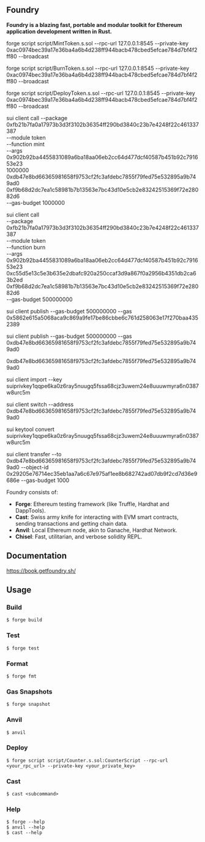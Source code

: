 ## Foundry

**Foundry is a blazing fast, portable and modular toolkit for Ethereum application development written in Rust.**











forge script script/MintToken.s.sol --rpc-url 127.0.0.1:8545 --private-key 0xac0974bec39a17e36ba4a6b4d238ff944bacb478cbed5efcae784d7bf4f2ff80 --broadcast


forge script script/BurnToken.s.sol --rpc-url 127.0.0.1:8545 --private-key 0xac0974bec39a17e36ba4a6b4d238ff944bacb478cbed5efcae784d7bf4f2ff80 --broadcast


forge script script/DeployToken.s.sol --rpc-url 127.0.0.1:8545 --private-key 0xac0974bec39a17e36ba4a6b4d238ff944bacb478cbed5efcae784d7bf4f2ff80 --broadcast



sui client call --package 0xfb21b7fa0a17973b3d3f3102b36354ff290bd3840c23b7e4248f22c461337387 \
    --module token \
    --function mint \
    --args 0x902b92ba4455831089a6ba18aa06eb2cc64d477dcf40587b451b92c791653e23 \
          1000000 \
          0xdb47e8bd66365981658f9753cf2fc3afdebc7855f79fed75e532895a9b749ad0 \
          0xf9b68d2dc7ea1c58981b7b13563e7bc43d10e5cb2e83242515369f72e28082d6 \
    --gas-budget 1000000


sui client call \
    --package 0xfb21b7fa0a17973b3d3f3102b36354ff290bd3840c23b7e4248f22c461337387 \
    --module token \
    --function burn \
    --args 0x902b92ba4455831089a6ba18aa06eb2cc64d477dcf40587b451b92c791653e23 \
          0xc55d5e13c5e3b635e2dbafc920a250ccaf3d9a867f0a2956b4351db2ca63b2ed \
          0xf9b68d2dc7ea1c58981b7b13563e7bc43d10e5cb2e83242515369f72e28082d6 \
    --gas-budget 500000000


sui client publish --gas-budget 500000000 --gas 0x5862e615a5068aca9c869a9fe17be86cbbe6c761d258063e17f270baa4352389

sui client publish --gas-budget 500000000 --gas 0xdb47e8bd66365981658f9753cf2fc3afdebc7855f79fed75e532895a9b749ad0

0xdb47e8bd66365981658f9753cf2fc3afdebc7855f79fed75e532895a9b749ad0


sui client import --key suiprivkey1qqpe6ka0z6ray5nuugq5fssa68cjz3uwem24e8uuuwmyra6n0387w8urc5m

sui client switch --address 0xdb47e8bd66365981658f9753cf2fc3afdebc7855f79fed75e532895a9b749ad0


sui keytool convert suiprivkey1qqpe6ka0z6ray5nuugq5fssa68cjz3uwem24e8uuuwmyra6n0387w8urc5m



sui client transfer --to 0xdb47e8bd66365981658f9753cf2fc3afdebc7855f79fed75e532895a9b749ad0 --object-id 0x29205e76714ec35eb1aa7a6c67e975af1ee8b682742ad07db9f2cd7d36e9686e --gas-budget 1000















Foundry consists of:

-   **Forge**: Ethereum testing framework (like Truffle, Hardhat and DappTools).
-   **Cast**: Swiss army knife for interacting with EVM smart contracts, sending transactions and getting chain data.
-   **Anvil**: Local Ethereum node, akin to Ganache, Hardhat Network.
-   **Chisel**: Fast, utilitarian, and verbose solidity REPL.

## Documentation

https://book.getfoundry.sh/

## Usage

### Build

```shell
$ forge build
```

### Test

```shell
$ forge test
```

### Format

```shell
$ forge fmt
```

### Gas Snapshots

```shell
$ forge snapshot
```

### Anvil

```shell
$ anvil
```

### Deploy

```shell
$ forge script script/Counter.s.sol:CounterScript --rpc-url <your_rpc_url> --private-key <your_private_key>
```

### Cast

```shell
$ cast <subcommand>
```

### Help

```shell
$ forge --help
$ anvil --help
$ cast --help
```
